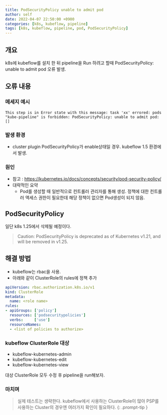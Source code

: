 ```yaml
---
title: PodSecurityPolicy unable to admit pod
author: self
date: 2022-04-07 22:50:00 +0900
categories: [k8s, kubeflow, pipeline]
tags: [k8s, kubeflow, pipeline, pod, PodSecurityPolicy]
---
```


## 개요
k8s에 kubeflow를 설치 한 뒤 pipeline을 Run 하려고 할때 PodSecurityPolicy: unable to admit pod 오류 발생.

## 오류 내용
### 메세지 예시
```
This step is in Error state with this message: task 'xx' errored: pods "kube-pipeline" is forbidden: PodSecurityPolicy: unable to admit pod: []
```

### 발생 환경
- cluster plugin PodSecurityPolicy가 enable상태일 경우. kubeflow 1.5 환경에서 발생.

### 원인
- 참고 : https://kubernetes.io/docs/concepts/security/pod-security-policy/
- 대략적인 요약
  - Pod를 생성할 때 일반적으로 컨트롤러 관리자를 통해 생성. 정책에 대한 컨트롤러 액세스 권한이 필요한데 해당 정책이 없으면 Pod생성이 되지 않음.

## PodSecurityPolicy
일단 k8s 1.25에서 삭제될 예정이다.

> Caution: PodSecurityPolicy is deprecated as of Kubernetes v1.21, and will be removed in v1.25.

## 해결 방법
- kubeflow는 rbac을 사용.
- 아래와 같이 ClusterRole의 rules에 정책 추가

```yaml
apiVersion: rbac.authorization.k8s.io/v1
kind: ClusterRole
metadata:
  name: <role name>
rules:
- apiGroups: ['policy']
  resources: ['podsecuritypolicies']
  verbs:     ['use']
  resourceNames:
  - <list of policies to authorize>
```

### kubeflow ClusterRole 대상
- kubeflow-kubernetes-admin
- kubeflow-kubernetes-edit
- kubeflow-kubernetes-view

대상 ClusterRole 모두 수정 후 pipeline을 run해보자.

### 마치며

> 실제 테스트는 생략한다. kubeflow에서 사용하는 ClusterRole이 많아 PSP를 사용하는 Cluster의 경우엔 여러가지 확인이 필요하다.
{: .prompt-tip }
